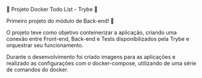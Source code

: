 🐳 Projeto Docker Todo List - Trybe 💚

Primeiro projeto do módulo de Back-end! 🚀

O projeto teve como objetivo conteinerizar a aplicação, criando uma conexão entre Front-end, Back-end e Tests disponibilizados pela Trybe e orquestrar seu funcionamento.

Durante o desenvolvimento foi criado imagens para as aplicações e realizado as configurações com o docker-compose, utilizando de uma série de comandos do docker.

<!-- Olá, Tryber!

Esse é apenas um arquivo inicial para o README do seu projeto.

É essencial que você preencha esse documento por conta própria, ok?

Não deixe de usar nossas dicas de escrita de README de projetos, e deixe sua criatividade brilhar!

⚠️ IMPORTANTE: você precisa deixar nítido:
- quais arquivos/pastas foram desenvolvidos por você; 
- quais arquivos/pastas foram desenvolvidos por outra pessoa estudante;
- quais arquivos/pastas foram desenvolvidos pela Trybe.

-->

